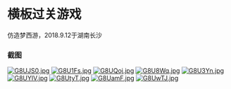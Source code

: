 # 横板过关游戏

仿造梦西游，2018.9.12于湖南长沙

### 截图

[![G8UJS0.jpg](https://s1.ax1x.com/2020/04/01/G8UJS0.jpg)](https://imgchr.com/i/G8UJS0)
[![G8U1Fs.jpg](https://s1.ax1x.com/2020/04/01/G8U1Fs.jpg)](https://imgchr.com/i/G8U1Fs)
[![G8UQoj.jpg](https://s1.ax1x.com/2020/04/01/G8UQoj.jpg)](https://imgchr.com/i/G8UQoj)
[![G8U8Wq.jpg](https://s1.ax1x.com/2020/04/01/G8U8Wq.jpg)](https://imgchr.com/i/G8U8Wq)
[![G8U3Yn.jpg](https://s1.ax1x.com/2020/04/01/G8U3Yn.jpg)](https://imgchr.com/i/G8U3Yn)
[![G8UYlV.jpg](https://s1.ax1x.com/2020/04/01/G8UYlV.jpg)](https://imgchr.com/i/G8UYlV)
[![G8UtyT.jpg](https://s1.ax1x.com/2020/04/01/G8UtyT.jpg)](https://imgchr.com/i/G8UtyT)
[![G8UamF.jpg](https://s1.ax1x.com/2020/04/01/G8UamF.jpg)](https://imgchr.com/i/G8UamF)
[![G8UwTJ.jpg](https://s1.ax1x.com/2020/04/01/G8UwTJ.jpg)](https://imgchr.com/i/G8UwTJ)